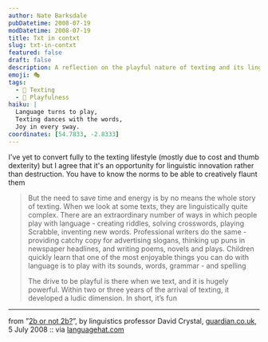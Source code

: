 ```yaml
---
author: Nate Barksdale
pubDatetime: 2008-07-19
modDatetime: 2008-07-19
title: Txt in contxt
slug: txt-in-contxt
featured: false
draft: false
description: A reflection on the playful nature of texting and its linguistic creativity, featuring insights from linguistics professor David Crystal.
emoji: 🎭
tags:
  - 📱 Texting
  - 🎉 Playfulness
haiku: |
  Language turns to play,  
  Texting dances with the words,  
  Joy in every sway.
coordinates: [54.7833, -2.8333]
---
```


I've yet to convert fully to the texting lifestyle (mostly due to cost and thumb dexterity) but I agree that it's an opportunity for linguistic innovation rather than destruction. You have to know the norms to be able to creatively flaunt them

> But the need to save time and energy is by no means the whole story of texting. When we look at some texts, they are linguistically quite complex. There are an extraordinary number of ways in which people play with language - creating riddles, solving crosswords, playing Scrabble, inventing new words. Professional writers do the same - providing catchy copy for advertising slogans, thinking up puns in newspaper headlines, and writing poems, novels and plays. Children quickly learn that one of the most enjoyable things you can do with language is to play with its sounds, words, grammar - and spelling
>
> The drive to be playful is there when we text, and it is hugely powerful. Within two or three years of the arrival of texting, it developed a ludic dimension. In short, it’s fun

---

from ”[2b or not 2b?](http://books.guardian.co.uk/departments/referenceandlanguages/story/0,,2289259,00.html)”, by linguistics professor David Crystal, [guardian.co.uk](http://books.guardian.co.uk/), 5 July 2008 :: via [languagehat.com](http://www.languagehat.com/archives/003178.php#more)
